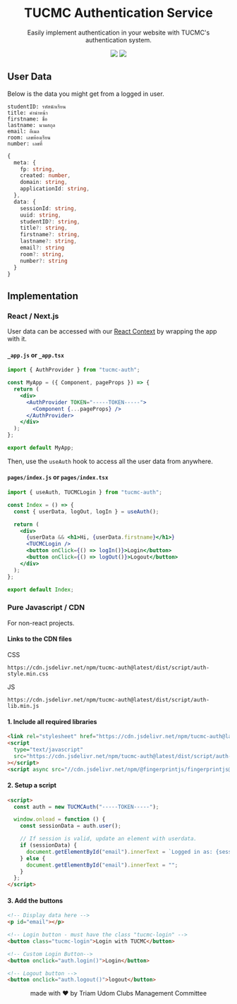 <h1 align="center">
  TUCMC Authentication Service
</h1>

<p align="center">
Easily implement authentication in your website with TUCMC's authentication system.
</p>

<p align="center">
  <a href="https://www.npmjs.com/package/tucmc-auth"><img src="https://img.shields.io/npm/v/tucmc-auth?style=flat-square"></a>
  <a href="https://www.npmjs.com/package/tucmc-auth"><img src="https://img.shields.io/npm/dm/tucmc-auth?style=flat-square"></a>
</p>

## User Data

Below is the data you might get from a logged in user.

```
studentID: รหัสนักเรียน
title: คำนำหน้า
firstname: ชื่อ
lastname: นามสกุล
email: อีเมล
room: เลขห้องเรียน
number: เลขที่
```

```ts
{
  meta: {
    fp: string,
    created: number,
    domain: string,
    applicationId: string,
  },
  data: {
    sessionId: string,
    uuid: string,
    studentID?: string,
    title?: string,
    firstname?: string,
    lastname?: string,
    email?: string
    room?: string,
    number?: string
  }
}
```

## Implementation

### React / Next.js

User data can be accessed with our [React Context](https://reactjs.org/docs/context.html) by wrapping the app with it.

#### `_app.js` or `_app.tsx`

```jsx
import { AuthProvider } from "tucmc-auth";

const MyApp = ({ Component, pageProps }) => {
  return (
    <div>
      <AuthProvider TOKEN="-----TOKEN-----">
        <Component {...pageProps} />
      </AuthProvider>
    </div>
  );
};

export default MyApp;
```

Then, use the `useAuth` hook to access all the user data from anywhere.

#### `pages/index.js` or `pages/index.tsx`

```jsx
import { useAuth, TUCMCLogin } from "tucmc-auth";

const Index = () => {
  const { userData, logOut, logIn } = useAuth();

  return (
    <div>
      {userData && <h1>Hi, {userData.firstname}</h1>}
      <TUCMCLogin />
      <button onClick={() => logIn()}>Login</button>
      <button onClick={() => logOut()}>Logout</button>
    </div>
  );
};

export default Index;
```

### Pure Javascript / CDN

For non-react projects.

#### Links to the CDN files

CSS

```
https://cdn.jsdelivr.net/npm/tucmc-auth@latest/dist/script/auth-style.min.css
```

JS

```
https://cdn.jsdelivr.net/npm/tucmc-auth@latest/dist/script/auth-lib.min.js
```

#### 1. Include all required libraries

```html
<link rel="stylesheet" href="https://cdn.jsdelivr.net/npm/tucmc-auth@latest/dist/script/auth-style.min.css" />
<script
  type="text/javascript"
  src="https://cdn.jsdelivr.net/npm/tucmc-auth@latest/dist/script/auth-lib.min.js"
></script>
<script async src="//cdn.jsdelivr.net/npm/@fingerprintjs/fingerprintjs@3/dist/fp.min.js" onload="init()"></script>
```

#### 2. Setup a script

```html
<script>
  const auth = new TUCMCAuth("-----TOKEN-----");

  window.onload = function () {
    const sessionData = auth.user();

    // If session is valid, update an element with userdata.
    if (sessionData) {
      document.getElementById("email").innerText = `Logged in as: {sessionData.email}`;
    } else {
      document.getElementById("email").innerText = "";
    }
  };
</script>
```

#### 3. Add the buttons

```html
<!-- Display data here -->
<p id="email"></p>

<!-- Login button - must have the class "tucmc-login" -->
<button class="tucmc-login">Login with TUCMC</button>

<!-- Custom Login Button-->
<button onclick="auth.login()">Login</button>

<!-- Logout button -->
<button onclick="auth.logout()">logout</button>
```

<p align="center">
made with ♥ by Triam Udom Clubs Management Committee
</p>
